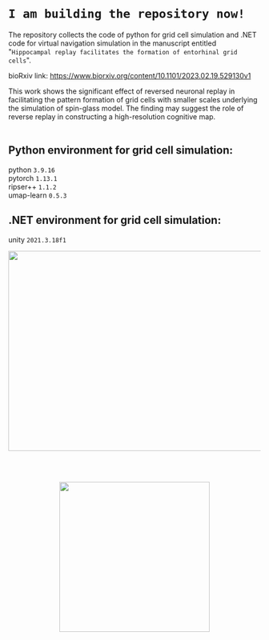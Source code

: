 # `I am building the repository now! `<br />


The repository collects the code of python for grid cell simulation and .NET code for virtual navigation simulation in the manuscript entitled "`Hippocampal replay facilitates the formation of entorhinal grid cells`". <br />

bioRxiv link: https://www.biorxiv.org/content/10.1101/2023.02.19.529130v1 <br />

This work shows the significant effect of reversed neuronal replay in facilitating the pattern formation of grid cells with smaller scales underlying the simulation of spin-glass model. The finding may suggest the role of reverse replay in constructing a high-resolution cognitive map. <br /><br />


## Python environment for grid cell simulation: <br />
python `3.9.16` <br />
pytorch `1.13.1` <br />
ripser++ `1.1.2` <br />
umap-learn `0.5.3` <br />

## .NET environment for grid cell simulation: <br />
unity `2021.3.18f1` <br />




<p align="center">
  <img src="https://github.com/ZHANGneuro/Hippocampal-replay-facilitates-the-formation-of-entorhinal-grid-cells/blob/main/video_1_grid_pattern_git.gif" width="866" height="400"/>
</p>

<br />
<br />

<p align="center">
  <img src="https://github.com/ZHANGneuro/Hippocampal-replay-facilitates-the-formation-of-entorhinal-grid-cells/blob/main/video_2_firing_rate_git.gif" width="300" height="300"/>
</p>
